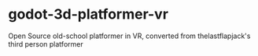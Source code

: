 # godot-3d-platformer-vr
 Open Source old-school platformer in VR, converted from thelastflapjack's third person platformer

